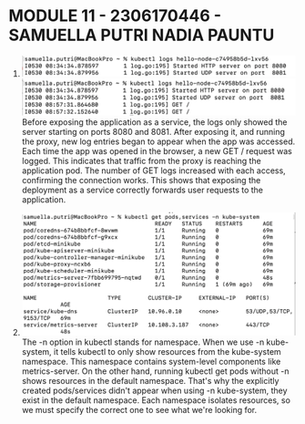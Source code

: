 # MODULE 11 - 2306170446 - SAMUELLA PUTRI NADIA PAUNTU

1. ![](img/ss1.png)
![](img/ss2.png)
Before exposing the application as a service, the logs only showed the server starting on ports 8080 and 8081. After exposing it, and running the proxy, new log entries began to appear when the app was accessed. Each time the app was opened in the browser, a new GET / request was logged. This indicates that traffic from the proxy is reaching the application pod. The number of GET logs increased with each access, confirming the connection works. This shows that exposing the deployment as a service correctly forwards user requests to the application.

2. ![](img/ss3.png)
The -n option in kubectl stands for namespace. When we use -n kube-system, it tells kubectl to only show resources from the kube-system namespace. This namespace contains system-level components like metrics-server. On the other hand, running kubectl get pods without -n shows resources in the default namespace. That's why the explicitly created pods/services didn't appear when using -n kube-system, they exist in the default namespace. Each namespace isolates resources, so we must specify the correct one to see what we're looking for.







